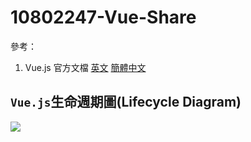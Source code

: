 # 10802247-Vue-Share
參考：
1. Vue.js 官方文檔 [英文](https://vuejs.org/v2/guide/) [簡體中文](https://cn.vuejs.org/v2/guide/)

## `Vue.js`生命週期圖(Lifecycle Diagram)
![](https://vuejs.org/images/lifecycle.png)
